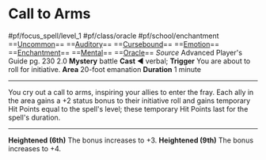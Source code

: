 # Call to Arms
#pf/focus_spell/level_1 #pf/class/oracle #pf/school/enchantment 
==[Uncommon](../../../Traits/Uncommon.md)== ==[Auditory](../../../Traits/Auditory.md)== ==[Cursebound](../../../Traits/Cursebound.md)== ==[Emotion](../../../Traits/Emotion.md)== ==[Enchantment](../../../Traits/Enchantment.md)== ==[Mental](../../../Traits/Mental.md)== ==[Oracle](../../../Traits/Oracle.md)==
*Source* Advanced Player's Guide pg. 230 2.0
**Mystery** battle
**Cast** ◄ verbal; **Trigger** You are about to roll for initiative.
**Area** 20-foot emanation
**Duration** 1 minute

---
You cry out a call to arms, inspiring your allies to enter the fray. Each ally in the area gains a +2 status bonus to their initiative roll and gains temporary Hit Points equal to the spell's level; these temporary Hit Points last for the spell's duration.

<hr>

**Heightened (6th)** The bonus increases to +3.
**Heightened (9th)** The bonus increases to +4.